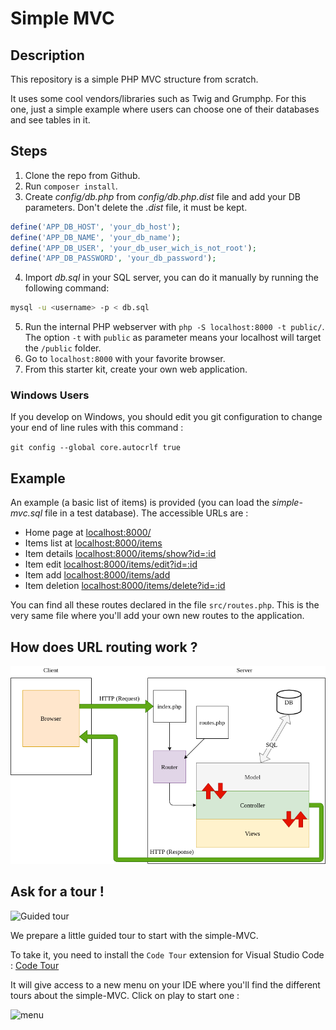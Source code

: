 # Simple MVC

## Description

This repository is a simple PHP MVC structure from scratch.

It uses some cool vendors/libraries such as Twig and Grumphp.
For this one, just a simple example where users can choose one of their databases and see tables in it.

## Steps

1. Clone the repo from Github.
2. Run `composer install`.
3. Create *config/db.php* from *config/db.php.dist* file and add your DB parameters. Don't delete the *.dist* file, it must be kept.
```php
define('APP_DB_HOST', 'your_db_host');
define('APP_DB_NAME', 'your_db_name');
define('APP_DB_USER', 'your_db_user_wich_is_not_root');
define('APP_DB_PASSWORD', 'your_db_password');
```
4. Import *db.sql* in your SQL server, you can do it manually by running the following command:
```bash
mysql -u <username> -p < db.sql
```
5. Run the internal PHP webserver with `php -S localhost:8000 -t public/`. The option `-t` with `public` as parameter means your localhost will target the `/public` folder.
6. Go to `localhost:8000` with your favorite browser.
7. From this starter kit, create your own web application.

### Windows Users

If you develop on Windows, you should edit you git configuration to change your end of line rules with this command :

`git config --global core.autocrlf true`

## Example 

An example (a basic list of items) is provided (you can load the *simple-mvc.sql* file in a test database). The accessible URLs are :

* Home page at [localhost:8000/](localhost:8000/)
* Items list at [localhost:8000/items](localhost:8000/items)
* Item details [localhost:8000/items/show?id=:id](localhost:8000/item/show?id=2)
* Item edit [localhost:8000/items/edit?id=:id](localhost:8000/items/edit?id=2)
* Item add [localhost:8000/items/add](localhost:8000/items/add)
* Item deletion [localhost:8000/items/delete?id=:id](localhost:8000/items/delete?id=2)

You can find all these routes declared in the file `src/routes.php`. This is the very same file where you'll add your own new routes to the application.

## How does URL routing work ?

![simple_MVC.png](.tours/simple_MVC.png)


## Ask for a tour !

<img src="https://pixabay.com/get/g0331c2b48fc494e8b7e78620f44e084095ee6d103f77538ce22e091e5bdb76bc9348ac4d544173c0ca92dbedb7937e50c941345acb2136df97dbc21ef5f652bab708e28c6edca9fb697d3cf931d1532e_640.jpg" alt="Guided tour" width="150"/>

We prepare a little guided tour to start with the simple-MVC.

To take it, you need to install the `Code Tour` extension for Visual Studio Code : [Code Tour](https://marketplace.visualstudio.com/items?itemName=vsls-contrib.codetour)

It will give access to a new menu on your IDE where you'll find the different tours about the simple-MVC. Click on play to start one : 

![menu](.tours/code_tour_menu.jpg)
